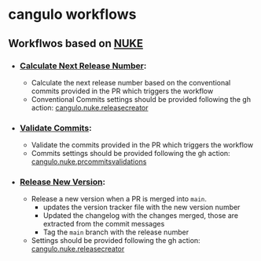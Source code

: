 # cangulo workflows

## Workflwos based on [NUKE](https://nuke.build)
* ### [Calculate Next Release Number](.github/workflows/calculate-next-release-number.yml):
  * Calculate the next release number based on the conventional commits provided in the PR which triggers the workflow
  * Conventional Commits settings should be provided following the gh action: [cangulo.nuke.releasecreator](https://github.com/cangulo-actions/cangulo.nuke.releasecreator)

* ### [Validate Commits](.github/workflows/validate-commits.yml):
  * Validate the commits provided in the PR which triggers the workflow
  * Commits settings should be provided following the gh action: [cangulo.nuke.prcommitsvalidations](https://github.com/cangulo-actions/cangulo.nuke.prcommitsvalidations)


* ### [Release New Version](.github/workflows/release-new-version.yml):
  * Release a new version when a PR is merged into `main`. 
    * updates the version tracker file with the new version number
    * Updated the changelog with the changes merged, those are extracted from the commit messages
    * Tag the `main` branch with the release number
  * Settings should be provided following the gh action: [cangulo.nuke.releasecreator](https://github.com/cangulo-actions/cangulo.nuke.releasecreator)